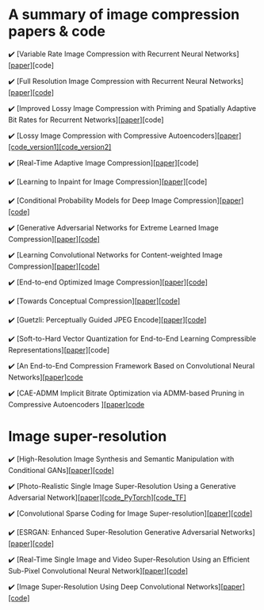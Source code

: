 # A summary of image compression papers & code
:heavy_check_mark: [Variable Rate Image Compression with Recurrent Neural Networks][[paper]](https://arxiv.org/abs/1511.06085)[code]

:heavy_check_mark: [Full Resolution Image Compression with Recurrent Neural Networks][[paper]](http://openaccess.thecvf.com/content_cvpr_2017/papers/Toderici_Full_Resolution_Image_CVPR_2017_paper.pdf)[[code]](https://github.com/tensorflow/models/tree/master/research/compression)

:heavy_check_mark: [Improved Lossy Image Compression with Priming and Spatially Adaptive Bit
Rates for Recurrent Networks][[paper]](http://openaccess.thecvf.com/content_cvpr_2018/CameraReady/1904.pdf)[code]

:heavy_check_mark: [Lossy Image Compression with Compressive Autoencoders][[paper]](https://arxiv.org/abs/1703.00395)[[code_version1]](https://github.com/zhiqiang-zhu/cae)[[code_version2]](https://github.com/alexandru-dinu/cae)

:heavy_check_mark: [Real-Time Adaptive Image Compression][[paper]](https://arxiv.org/abs/1705.05823)[code]

:heavy_check_mark: [Learning to Inpaint for Image Compression][[paper]](http://papers.nips.cc/paper/6724-learning-to-inpaint-for-image-compression.pdf)[code]

:heavy_check_mark: [Conditional Probability Models for Deep Image Compression][[paper]](http://openaccess.thecvf.com/content_cvpr_2018/CameraReady/2172.pdf)[[code]](https://github.com/fab-jul/imgcomp-cvpr)

:heavy_check_mark: [Generative Adversarial Networks for Extreme Learned Image Compression][[paper]](https://arxiv.org/abs/1804.02958)[[code]](https://github.com/Justin-Tan/generative-compression)

:heavy_check_mark: [Learning Convolutional Networks for Content-weighted Image Compression][[paper]](http://openaccess.thecvf.com/content_cvpr_2018/papers/Li_Learning_Convolutional_Networks_CVPR_2018_paper.pdf)[[code]](https://github.com/limuhit/ImageCompression)

:heavy_check_mark: [End-to-end Optimized Image Compression][[paper]](https://arxiv.org/abs/1611.01704)[[code]](https://github.com/tensorflow/compression)

:heavy_check_mark: [Towards Conceptual Compression][[paper]](http://papers.nips.cc/paper/6542-towards-conceptual-compression.pdf)[[code]](https://github.com/musyoku/convolutional-draw)

:heavy_check_mark: [Guetzli: Perceptually Guided JPEG Encode][[paper]](https://arxiv.org/pdf/1703.04421.pdf)[[code]](https://github.com/zhiqiang-zhu/guetzli)

:heavy_check_mark: [Soft-to-Hard Vector Quantization for End-to-End
Learning Compressible Representations][[paper]](http://papers.nips.cc/paper/6714-soft-to-hard-vector-quantization-for-end-to-end-learning-compressible-representations.pdf)[code]

:heavy_check_mark: [An End-to-End Compression Framework Based on Convolutional Neural Networks][[paper]](https://ieeexplore.ieee.org/document/7923746)[code](https://github.com/compression-framework/compression_framwork_for_tesing)

:heavy_check_mark: [CAE-ADMM Implicit Bitrate Optimization via ADMM-based Pruning in Compressive Autoencoders
][[paper]](https://arxiv.org/abs/1901.07196)[code](https://github.com/JasonZHM/CAE-ADMM)




# Image super-resolution
:heavy_check_mark: [High-Resolution Image Synthesis and Semantic Manipulation with Conditional GANs][[paper]](https://arxiv.org/abs/1711.11585)[[code]](https://github.com/NVIDIA/pix2pixHD)

:heavy_check_mark: [Photo-Realistic Single Image Super-Resolution Using a Generative Adversarial Network][[paper]](https://arxiv.org/abs/1609.04802)[[code_PyTorch]](https://github.com/goldhuang/SRGAN-PyTorch)[[code_TF]](https://github.com/brade31919/SRGAN-tensorflow)

:heavy_check_mark: [Convolutional Sparse Coding for Image Super-resolution][[paper]](http://www4.comp.polyu.edu.hk/~cslzhang/paper/CSC_SR.pdf)[[code]](http://www4.comp.polyu.edu.hk/~cslzhang/papers.htm)

:heavy_check_mark: [ESRGAN: Enhanced Super-Resolution
Generative Adversarial Networks][[paper]](https://arxiv.org/pdf/1809.00219v2.pdf)[[code]](https://github.com/xinntao/ESRGAN)

:heavy_check_mark: [Real-Time Single Image and Video Super-Resolution Using an Efficient
Sub-Pixel Convolutional Neural Network][[paper]](https://www.cv-foundation.org/openaccess/content_cvpr_2016/papers/Shi_Real-Time_Single_Image_CVPR_2016_paper.pdf)[[code]](https://github.com/leftthomas/ESPCN)

:heavy_check_mark: [Image Super-Resolution Using Deep Convolutional Networks][[paper]](https://arxiv.org/pdf/1501.00092.pdf)[[code]](http://mmlab.ie.cuhk.edu.hk/projects/SRCNN.html)
